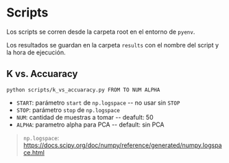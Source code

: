 # Scripts

Los scripts se corren desde la carpeta root en el entorno de `pyenv`.

Los resultados se guardan en la carpeta `results` con el nombre del script y la hora de ejecución.

## K vs. Accuaracy

```
python scripts/k_vs_accuaracy.py FROM TO NUM ALPHA
```

- `START`: parámetro `start` de `np.logspace` -- no usar sin `STOP`
- `STOP`: parámetro `stop` de `np.logspace`
- `NUM`: cantidad de muestras a tomar -- deafult: 50
- `ALPHA`: parametro alpha para PCA -- default: sin PCA

> `np.logspace`: https://docs.scipy.org/doc/numpy/reference/generated/numpy.logspace.html
